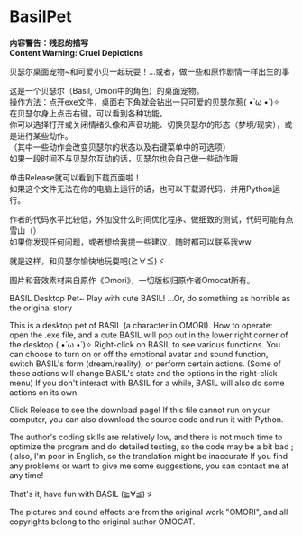 # BasilPet
<b>内容警告：残忍的描写  
Content Warning: Cruel Depictions</b> 

贝瑟尔桌面宠物~和可爱小贝一起玩耍！…或者，做一些和原作剧情一样出生的事

这是一个贝瑟尔（Basil, Omori中的角色）的桌面宠物。  
操作方法：点开exe文件，桌面右下角就会钻出一只可爱的贝瑟尔惹( •̀ ω •́ )✧  
在贝瑟尔身上点击右键，可以看到各种功能。  
你可以选择打开或关闭情绪头像和声音功能、切换贝瑟尔的形态（梦境/现实），或是进行某些动作。  
（其中一些动作会改变贝瑟尔的状态以及右键菜单中的可选项）  
如果一段时间不与贝瑟尔互动的话，贝瑟尔也会自己做一些动作哦  

单击Release就可以看到下载页面啦！  
如果这个文件无法在你的电脑上运行的话，也可以下载源代码，并用Python运行。  

作者的代码水平比较低，外加没什么时间优化程序、做细致的测试，代码可能有点雪山（）  
如果你发现任何问题，或者想给我提一些建议，随时都可以联系我ww  

就是这样，和贝瑟尔愉快地玩耍吧(≧∀≦)ゞ  

图片和音效素材来自原作《Omori》，一切版权归原作者Omocat所有。


BASIL Desktop Pet~ Play with cute BASIL! ...Or, do something as horrible as the original story

This is a desktop pet of BASIL (a character in OMORI).
How to operate: open the .exe file, and a cute BASIL will pop out in the lower right corner of the desktop ( •̀ ω •́ )✧
Right-click on BASIL to see various functions.
You can choose to turn on or off the emotional avatar and sound function, switch BASIL's form (dream/reality), or perform certain actions.
(Some of these actions will change BASIL's state and the options in the right-click menu)
If you don't interact with BASIL for a while, BASIL will also do some actions on its own.

Click Release to see the download page!
If this file cannot run on your computer, you can also download the source code and run it with Python.

The author's coding skills are relatively low, and there is not much time to optimize the program and do detailed testing, so the code may be a bit bad ;(
also, I'm poor in English, so the translation might be inaccurate
If you find any problems or want to give me some suggestions, you can contact me at any time!

That's it, have fun with BASIL (≧∀≦)ゞ

The pictures and sound effects are from the original work "OMORI", and all copyrights belong to the original author OMOCAT.
